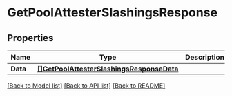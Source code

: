 # GetPoolAttesterSlashingsResponse

## Properties

Name | Type | Description | Notes
------------ | ------------- | ------------- | -------------
**Data** | [**[]GetPoolAttesterSlashingsResponseData**](GetPoolAttesterSlashingsResponse_data.md) |  | [optional] 

[[Back to Model list]](../README.md#documentation-for-models) [[Back to API list]](../README.md#documentation-for-api-endpoints) [[Back to README]](../README.md)


